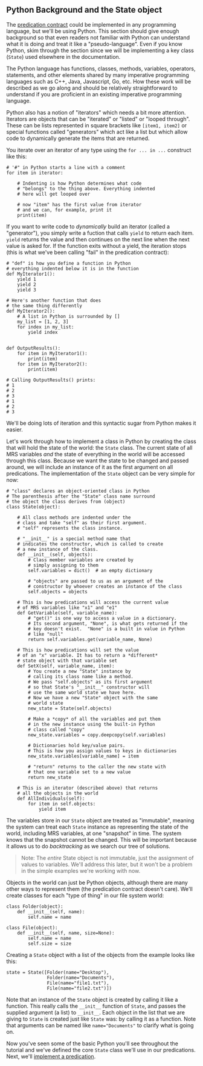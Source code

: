 ## Python Background and the State object
The [predication contract](devhowtoPredicationContract) could be implemented in any programming language, but we'll be using Python. This section should give enough background so that even readers not familiar with Python can understand what it is doing and treat it like a "pseudo-language". Even if you know Python, skim through the section since we will be implementing a key class (`State`) used elsewhere in the documentation.

The Python language has functions, classes, methods, variables, operators, statements, and other elements shared by many imperative programming languages such as C++, Java, Javascript, Go, etc. How these work will be described as we go along and should be relatively straightforward to understand if you are proficient in an existing imperative programming language. 

Python also has a notion of "iterators" which needs a bit more attention. Iterators are objects that can be "iterated" or "listed" or "looped through". These can be lists represented in square brackets like `[item1, item2]` or special functions called "generators" which act like a list but which allow code to dynamically generate the items that are returned.    

You iterate over an iterator of any type using the `for ... in ...` construct like this:

~~~
# '#" in Python starts a line with a comment
for item in iterator:

    # Indenting is how Python determines what code 
    # "belongs" to the thing above. Everything indented
    # here will get looped over

    # now "item" has the first value from iterator
    # and we can, for example, print it
    print(item)
~~~

If you want to write code to *dynamically* build an iterator (called a "generator"), you simply write a fuction that calls `yield` to return each item. `yield` returns the value and then continues on the next line when the next value is asked for. If the function exits without a yield, the iteration stops (this is what we've been calling "fail" in the predication contract):

~~~
# "def" is how you define a function in Python
# everything indented below it is in the function
def MyIterator1():
    yield 1
    yield 2
    yield 3

# Here's another function that does
# the same thing differently
def MyIterator2():
    # A list in Python is surrounded by []
    my_list = [1, 2, 3]
    for index in my_list:
        yield index


def OutputResults():
    for item in MyIterator1():
        print(item)
    for item in MyIterator2():
        print(item)

# Calling OutputResults() prints:
# 1
# 2
# 3
# 1
# 2
# 3
~~~

We'll be doing lots of iteration and this syntactic sugar from Python makes it easier. 

Let's work through how to implement a class in Python by creating the class that will hold the state of the world: the `State` class. The current state of all MRS variables *and* the state of everything in the world will be accessed through this class. Because we want the state to be changed and passed around, we will include an instance of it as the first argument on all predications. The implementation of the `State` object can be very simple for now:

~~~
# "class" declares an object-oriented class in Python
# The parenthesis after the "State" class name surround 
# the object the class derives from (object)
class State(object):

    # All class methods are indented under the
    # class and take "self" as their first argument.
    # "self" represents the class instance.

    # "__init__" is a special method name that
    # indicates the constructor, which is called to create
    # a new instance of the class. 
    def __init__(self, objects):
        # Class member variables are created by
        # simply assigning to them
        self.variables = dict()  # an empty dictionary

        # "objects" are passed to us as an argument of the
        # constructor by whoever creates an instance of the class
        self.objects = objects   

    # This is how predications will access the current value
    # of MRS variables like "x1" and "e1"
    def GetVariable(self, variable_name):
        # "get()" is one way to access a value in a dictionary.
        # Its second argument, "None", is what gets returned if the
        # key doesn't exist.  "None" is a built in value in Python
        # like "null"
        return self.variables.get(variable_name, None)

    # This is how predications will set the value
    # of an "x" variable. It has to return a *different*
    # state object with that variable set
    def SetX(self, variable_name, item):
        # You create a new "State" instance by
        # calling its class name like a method.
        # We pass "self.objects" as its first argument
        # so that State's "__init__" constructor will 
        # use the same world state we have here.
        # Now we have a new "State" object with the same
        # world state
        new_state = State(self.objects)

        # Make a *copy* of all the variables and put them
        # in the new instance using the built-in Python 
        # class called "copy"
        new_state.variables = copy.deepcopy(self.variables)

        # Dictionaries hold key/value pairs.
        # This is how you assign values to keys in dictionaries
        new_state.variables[variable_name] = item

        # "return" returns to the caller the new state with 
        # that one variable set to a new value
        return new_state

    # This is an iterator (described above) that returns
    # all the objects in the world
    def AllIndividuals(self):
        for item in self.objects:
            yield item
~~~
The variables store in our `State` object are treated as "immutable", meaning the system can treat each `State` instance as representing the state of the world, including MRS variables, at one "snapshot" in time. The system knows that the snapshot cannot be changed. This will be important because it allows us to do *backtracking* as we search our tree of solutions.

> Note: The *entire* State object is not immutable, just the assignment of values to variables.  We'll address this later, but it won't be a problem in the simple examples we're working with now.

Objects in the world can just be Python objects, although there are many other ways to represent them (the predication contract doesn't care). We'll create classes for each "type of thing" in our file system world:

~~~
class Folder(object):
    def __init__(self, name):
        self.name = name

class File(object):
    def __init__(self, name, size=None):
        self.name = name
        self.size = size
~~~

Creating a `State` object with a list of the objects from the example looks like this:

~~~
state = State([Folder(name="Desktop"), 
               Folder(name="Documents"), 
               File(name="file1.txt"), 
               File(name="file2.txt")])
~~~

Note that an instance of the `State` object is created by calling it like a function. This really calls the `__init__` function of `State`, and passes the supplied argument (a list) to `__init__`. Each object in the list that we are giving to `State` is created just like `State` was: by calling it as a function. Note that arguments can be named like `name="Documents"` to clarify what is going on.

Now you've seen some of the basic Python you'll see throughout the tutorial and we've defined the core `State` class we'll use in our predications.  Next, we'll [implement a predication](devhowtoImplementPredication).